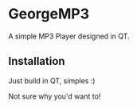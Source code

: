 # GeorgeMP3
A simple MP3 Player designed in QT. 

## Installation 

Just build in QT, simples :) 

Not sure why you'd want to!
